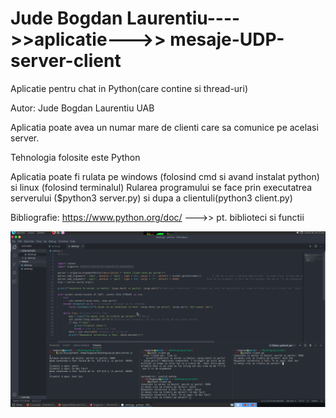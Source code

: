 # Jude Bogdan Laurentiu---->>aplicatie--->> mesaje-UDP-server-client
Aplicatie pentru chat in Python(care contine si thread-uri)

Autor: Jude Bogdan Laurentiu UAB

Aplicatia poate avea un numar mare de clienti care sa comunice pe acelasi server.

Tehnologia folosite este Python 

Aplicatia poate fi rulata pe windows (folosind cmd si avand instalat python) si linux (folosind terminalul) 
Rularea programului se face prin executatrea  serverului ($python3 server.py) si dupa a clientuli(python3 client.py)


Bibliografie:
https://www.python.org/doc/ --->> pt. biblioteci si functii

![](poza.png)

